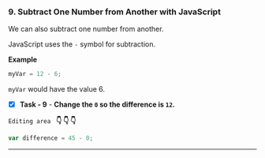 ### 9. Subtract One Number from Another with JavaScript

We can also subtract one number from another.

JavaScript uses the `-` symbol for subtraction.

**Example**
```js
myVar = 12 - 6;
```
`myVar` would have the value 6.

- [x] **Task - 9**  - **Change the `0` so the difference is `12`.**

``Editing area `` **:point_down: :point_down: :point_down:**

```js
var difference = 45 - 0;
```

*************************************************************************************
